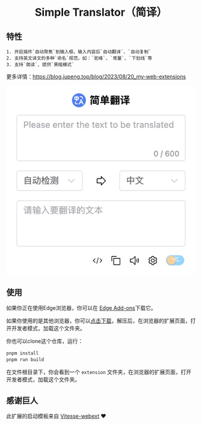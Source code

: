 <h1 align='center'>Simple Translator（简译）</h1>

## 特性
    1. 开启插件`自动聚焦`到输入框，输入内容后`自动翻译`、`自动复制`
    2. 支持英文译文的多种`命名`规范，如：`驼峰`、`常量`、`下划线`等
    3. 支持`朗读`、提供`黑暗模式`

更多详情：https://blog.jupeng.top/blog/2023/08/20_my-web-extensions

<p align="center">
<img width="655" src="https://raw.githubusercontent.com/AnthonyJu/static/main/simple-translator/translator.png"><br/>
</p>

## 使用

如果你正在使用Edge浏览器，你可以在 [Edge Add-ons](https://microsoftedge.microsoft.com/addons/detail/idejokphbhcbdjpibgibjppmolnmdlkj)下载它。

如果你使用的是其他浏览器，你可以[点击下载](https://raw.githubusercontent.com/AnthonyJu/static/main/simple-translator/extension.zip)，解压后，在浏览器的扩展页面，打开开发者模式，加载这个文件夹。

你也可以clone这个仓库，运行：
    
```bash
pnpm install
pnpm run build
```
在文件根目录下，你会看到一个 `extension` 文件夹，在浏览器的扩展页面，打开开发者模式，加载这个文件夹。


## 感谢巨人

此扩展的启动模板来自 [Vitesse-webext](https://github.com/antfu/vitesse-webext) ❤️
